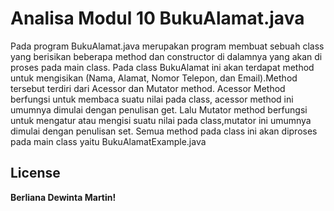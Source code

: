 # Analisa Modul 10 BukuAlamat.java
Pada program BukuAlamat.java merupakan program membuat sebuah class yang berisikan beberapa method dan constructor di dalamnya yang akan di proses pada main class. Pada class BukuAlamat ini akan terdapat method untuk mengisikan (Nama, Alamat, Nomor Telepon, dan Email).Method tersebut terdiri dari Acessor dan Mutator method. Acessor Method berfungsi untuk membaca suatu nilai pada class, acessor method ini umumnya dimulai dengan penulisan get. Lalu Mutator method berfungsi untuk mengatur atau mengisi suatu nilai pada class,mutator ini umumnya dimulai dengan penulisan set. Semua method pada class ini akan diproses pada main class yaitu BukuAlamatExample.java
## License

**Berliana Dewinta Martin!**

